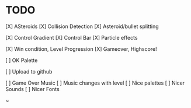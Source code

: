 

# TODO

[X] ASteroids
[X] Collision Detection
[X] Asteroid/bullet splitting

[X] Control Gradient
[X] Control Bar
[X] Particle effects

[X] Win condition, Level Progression
[X] Gameover, Highscore!

[ ] OK Palette

[ ] Upload to github

[ ] Game Over Music
[ ] Music changes with level
[ ] Nice palettes
[ ] Nicer Sounds
[ ] Nicer Fonts





~
